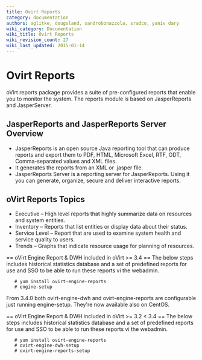 ```yaml
---
title: Ovirt Reports
category: documentation
authors: aglitke, dougsland, sandrobonazzola, sradco, yaniv dary
wiki_category: Documentation
wiki_title: Ovirt Reports
wiki_revision_count: 27
wiki_last_updated: 2015-01-14
---
```


# Ovirt Reports

oVirt reports package provides a suite of pre-configured reports that enable you to monitor the system. The reports module is based on JasperReports and JasperServer.

## JasperReports and JasperReports Server Overview

*   JasperReports is an open source Java reporting tool that can produce reports and export them to PDF, HTML, Microsoft Excel, RTF, ODT, Comma-separated values and XML files.
*   It generates the reports from an XML or .jasper file.
*   JasperReports Server is a reporting server for JasperReports. Using it you can generate, organize, secure and deliver interactive reports.

## oVirt Reports Topics

*   Executive – High level reports that highly summarize data on resources and system entities.
*   Inventory – Reports that list entities or display data about their status.
*   Service Level – Report that are used to examine system health and service quality to users.
*   Trends – Graphs that indicate resource usage for planning of resources.

== oVirt Engine Report & DWH included in oVirt >= 3.4 == The below steps includes historical statistics database and a set of predefined reports for use and SSO to be able to run these reports vi the webadmin.

       # yum install ovirt-engine-reports
       # engine-setup

From 3.4.0 both ovirt-engine-dwh and ovirt-engine-reports are configurable just running engine-setup. They're now available also on CentOS.

== oVirt Engine Report & DWH included in oVirt >= 3.2 < 3.4 == The below steps includes historical statistics database and a set of predefined reports for use and SSO to be able to run these reports vi the webadmin.

       # yum install ovirt-engine-reports
       # ovirt-engine-dwh-setup
       # ovirt-engine-reports-setup
